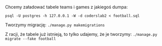 

Chcemy załadować tabele teams i games z jakiegoś dumpa:

`psql -U postgres -h 127.0.0.1 -W -d coderslab2 < football.sql`


Tworzymy migrację:
`./manage.py makemigrations`


Z racji, że tabele już istnieją, to tylko udajemy, że je tworzymy:
`
./manage.py migrate --fake football
`